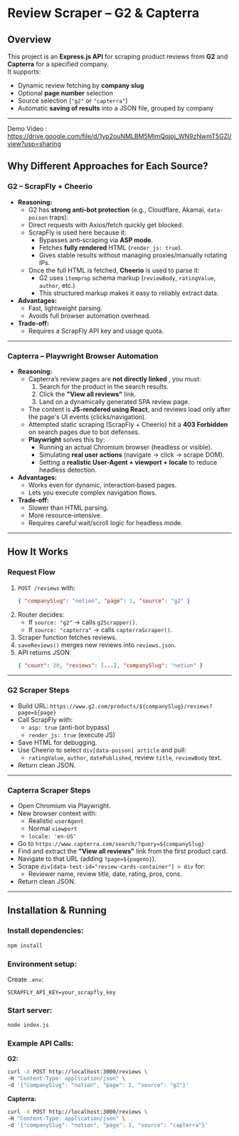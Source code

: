 

# Review Scraper – G2 & Capterra

## Overview
This project is an **Express.js API** for scraping product reviews from **G2** and **Capterra** for a specified company.  
It supports:
- Dynamic review fetching by **company slug**
- Optional **page number** selection
- Source selection (`"g2"` or `"capterra"`)
- Automatic **saving of results** into a JSON file, grouped by company

***
Demo Video : https://drive.google.com/file/d/1yp2ouNMLBM5MlmQqjpj_WN9zNwmT5GZl/view?usp=sharing
## Why Different Approaches for Each Source?

### **G2 – ScrapFly + Cheerio**
- **Reasoning:**  
  - G2 has **strong anti-bot protection** (e.g., Cloudflare, Akamai, `data-poison` traps).
  - Direct requests with Axios/fetch quickly get blocked.
  - ScrapFly is used here because it:
    - Bypasses anti‑scraping via **ASP mode**.
    - Fetches **fully rendered** HTML (`render_js: true`).
    - Gives stable results without managing proxies/manually rotating IPs.
  - Once the full HTML is fetched, **Cheerio** is used to parse it:
    - G2 uses `itemprop` schema markup (`reviewBody`, `ratingValue`, `author`, etc.)
    - This structured markup makes it easy to reliably extract data.
- **Advantages:**  
  - Fast, lightweight parsing.
  - Avoids full browser automation overhead.
- **Trade‑off:**  
  - Requires a ScrapFly API key and usage quota.

***

### **Capterra – Playwright Browser Automation**
- **Reasoning:**  
  - Capterra’s review pages are **not directly linked** , you must:
    1. Search for the product in the search results.
    2. Click the **"View all reviews"** link.
    3. Land on a dynamically generated SPA review page.
  - The content is **JS-rendered using React**, and reviews load only after the page's UI events (clicks/navigation).
  - Attempted static scraping (ScrapFly + Cheerio) hit a **403 Forbidden** on search pages due to bot defenses.
  - **Playwright** solves this by:
    - Running an actual Chromium browser (headless or visible).
    - Simulating **real user actions** (navigate → click → scrape DOM).
    - Setting a **realistic User-Agent + viewport + locale** to reduce headless detection.
- **Advantages:**
  - Works even for dynamic, interaction‑based pages.
  - Lets you execute complex navigation flows.
- **Trade‑off:**
  - Slower than HTML parsing.
  - More resource‑intensive.
  - Requires careful wait/scroll logic for headless mode.

***

## How It Works

### **Request Flow**
1. `POST /reviews` with:
   ```json
   { "companySlug": "notion", "page": 1, "source": "g2" }
   ```
2. Router decides:
   - If `source: "g2"` → calls `g2Scrapper()`.
   - If `source: "capterra"` → calls `capterraScraper()`.
3. Scraper function fetches reviews.
4. `saveReviews()` merges new reviews into `reviews.json`.
5. API returns JSON:
   ```json
   { "count": 20, "reviews": [...], "companySlug": "notion" }
   ```

***

### **G2 Scraper Steps**
- Build URL: `https://www.g2.com/products/${companySlug}/reviews?page=${page}`
- Call ScrapFly with:
  - `asp: true` (anti-bot bypass)
  - `render_js: true` (execute JS)
- Save HTML for debugging.
- Use Cheerio to select `div[data-poison] article` and pull:
  - `ratingValue`, `author`, `datePublished`, review `title`, `reviewBody` text.
- Return clean JSON.

***

### **Capterra Scraper Steps**
- Open Chromium via Playwright.
- New browser context with:
  - Realistic `userAgent`
  - Normal `viewport`
  - `locale: 'en-US'`
- Go to `https://www.capterra.com/search/?query=${companySlug}`
- Find and extract the **"View all reviews"** link from the first product card.
- Navigate to that URL (adding `?page=${pageno}`).
- Scrape `div[data-test-id="review-cards-container"] > div` for:
  - Reviewer name, review title, date, rating, pros, cons.
- Return clean JSON.

***

## Installation & Running

### Install dependencies:
```bash
npm install
```

### Environment setup:
Create `.env`:
```env
SCRAPFLY_API_KEY=your_scrapfly_key
```

### Start server:
```bash
node index.js
```

### Example API Calls:
**G2:**
```bash
curl -X POST http://localhost:3000/reviews \
-H "Content-Type: application/json" \
-d '{"companySlug": "notion", "page": 1, "source": "g2"}'
```

**Capterra:**
```bash
curl -X POST http://localhost:3000/reviews \
-H "Content-Type: application/json" \
-d '{"companySlug": "notion", "page": 1, "source": "capterra"}'
```


